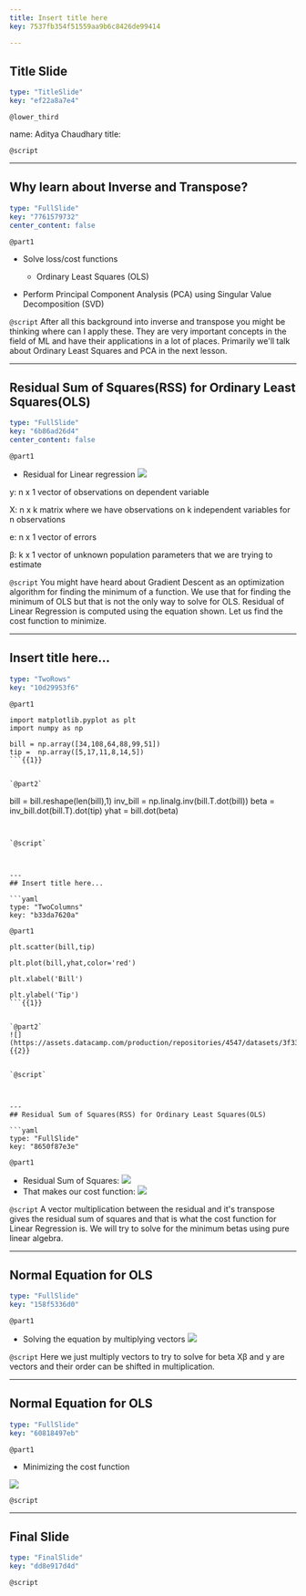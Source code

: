 ```yaml
---
title: Insert title here
key: 7537fb354f51559aa9b6c8426de99414

---
```

## Title Slide

```yaml
type: "TitleSlide"
key: "ef22a8a7e4"
```

`@lower_third`

name: Aditya Chaudhary
title: 


`@script`



---
## Why learn about Inverse and Transpose?

```yaml
type: "FullSlide"
key: "7761579732"
center_content: false
```

`@part1`
- Solve loss/cost functions
  
  - Ordinary Least Squares (OLS)

- Perform Principal Component Analysis (PCA) using Singular Value Decomposition (SVD)


`@script`
After all this background into inverse and transpose you might be thinking where can I apply these. They are very important concepts in the field of ML and have their applications in a lot of places. Primarily we'll talk about Ordinary Least Squares and PCA in the next lesson.


---
## Residual Sum of Squares(RSS) for Ordinary Least Squares(OLS)

```yaml
type: "FullSlide"
key: "6b86ad26d4"
center_content: false
```

`@part1`
- Residual for Linear regression
![](https://assets.datacamp.com/production/repositories/4547/datasets/3605d1092576253f8677f0d637126b52b3beaf96/eqn1.JPG)

y: n x 1 vector of observations on dependent variable 
 
X: n x k matrix where we have observations on k 
independent variables for n observations

e: n x 1 vector of errors
  
β: k x 1 vector of unknown population parameters that we are trying to estimate


`@script`
You might have heard about Gradient Descent as an optimization algorithm for finding the minimum of a function. We use that for finding the minimum of OLS but that is not the only way to solve for OLS. Residual of Linear Regression is computed using the equation shown. Let us find the cost function to minimize. 

> 

> 

> 

> 

> 

>


---
## Insert title here...

```yaml
type: "TwoRows"
key: "10d29953f6"
```

`@part1`
```
import matplotlib.pyplot as plt
import numpy as np

bill = np.array([34,108,64,88,99,51])
tip =  np.array([5,17,11,8,14,5])
```{{1}}


`@part2`
```
bill = bill.reshape(len(bill),1)
inv_bill = np.linalg.inv(bill.T.dot(bill))
beta = inv_bill.dot(bill.T).dot(tip)
yhat = bill.dot(beta) 
```{{2}}


`@script`



---
## Insert title here...

```yaml
type: "TwoColumns"
key: "b33da7620a"
```

`@part1`
```
plt.scatter(bill,tip)

plt.plot(bill,yhat,color='red')

plt.xlabel('Bill')

plt.ylabel('Tip')
```{{1}}


`@part2`
![](https://assets.datacamp.com/production/repositories/4547/datasets/3f335004be25ef32b035523176f91f92e0dbe9a9/LR.JPG){{2}}


`@script`



---
## Residual Sum of Squares(RSS) for Ordinary Least Squares(OLS)

```yaml
type: "FullSlide"
key: "8650f87e3e"
```

`@part1`
- Residual Sum of Squares:
![](https://assets.datacamp.com/production/repositories/4547/datasets/01b229234cb5531094b9ce023a3a3828fbd178b8/eqn4.JPG)
- That makes our cost function:
![](https://assets.datacamp.com/production/repositories/4547/datasets/86e06b6da390fede8dc968403c329e905946698a/eqn6.JPG)


`@script`
A vector multiplication between the residual and it's transpose gives the residual sum of squares and that is what the cost function for Linear Regression is. We will try to solve for the minimum betas using pure linear algebra.


---
## Normal Equation for OLS

```yaml
type: "FullSlide"
key: "158f5336d0"
```

`@part1`
- Solving the equation by multiplying vectors 
![](https://assets.datacamp.com/production/repositories/4547/datasets/94584f06d59a6669be7d459bb699f6f944b3f0d7/2.JPG)


`@script`
Here we just multiply vectors to try to solve for beta
Xβ and y are vectors and their order can be shifted in multiplication.


---
## Normal Equation for OLS 

```yaml
type: "FullSlide"
key: "60818497eb"
```

`@part1`
- Minimizing the cost function

![](https://assets.datacamp.com/production/repositories/4547/datasets/6f37fe04bc864d69615128e33bbcec4374d2f254/3.JPG)


`@script`



---
## Final Slide

```yaml
type: "FinalSlide"
key: "dd8e917d4d"
```

`@script`



